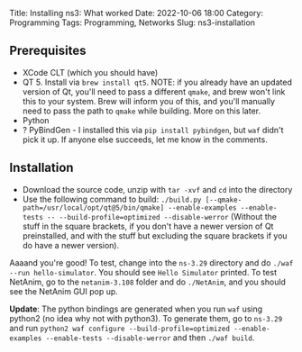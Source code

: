 Title: Installing ns3: What worked
Date: 2022-10-06 18:00
Category: Programming
Tags: Programming, Networks
Slug: ns3-installation

## Prerequisites

* XCode CLT (which you should have)
* QT 5. Install via `brew install qt5`. NOTE: if you already have an updated version of Qt, you'll need to pass a different `qmake`, and brew won't link this to your system. Brew will inform you of this, and you'll manually need to pass the path to `qmake` while building. More on this later.
* Python
* ? PyBindGen - I installed this via `pip install pybindgen`, but `waf` didn't pick it up. If anyone else succeeds, let me know in the comments.

## Installation

* Download the source code, unzip with `tar -xvf` and `cd` into the directory
* Use the following command to build: `./build.py [--qmake-path=/usr/local/opt/qt@5/bin/qmake] --enable-examples --enable-tests -- --build-profile=optimized --disable-werror` (Without the stuff in the square brackets, if you don't have a newer version of Qt preinstalled, and with the stuff but excluding the square brackets if you do have a newer version).

Aaaand you're good! To test, change into the `ns-3.29` directory and do `./waf --run hello-simulator`. You should see `Hello Simulator` printed. To test NetAnim, go to the `netanim-3.108` folder and do `./NetAnim`, and you should see the NetAnim GUI pop up. 

**Update**: The python bindings are generated when you run `waf` using python2 (no idea why not with python3). To generate them, go to `ns-3.29` and run `python2 waf configure --build-profile=optimized --enable-examples --enable-tests --disable-werror` and then `./waf build`.
